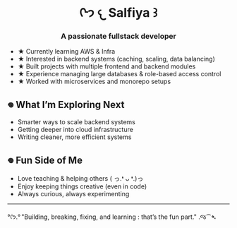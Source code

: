 <h1 align="center">ᢉ𐭩 𐔌 Salfiya ꒱</h1>
<h3 align="center">A passionate fullstack developer</h3>

- ★ Currently learning AWS & Infra  
- ★ Interested in backend systems (caching, scaling, data balancing)  
- ★ Built projects with multiple frontend and backend modules  
- ★ Experience managing large databases & role-based access control  
- ★ Worked with microservices and monorepo setups  


## 𖦹 What I’m Exploring Next  
- Smarter ways to scale backend systems  
- Getting deeper into cloud infrastructure  
- Writing cleaner, more efficient systems  

## 𖦹 Fun Side of Me  
- Love teaching & helping others ( っ.❛ ᴗ ❛.)っ   
- Enjoy keeping things creative (even in code)  
- Always curious, always experimenting  

---
°ᡣ𐭩.° "Building, breaking, fixing, and learning : that’s the fun part." .જ⁀➴

